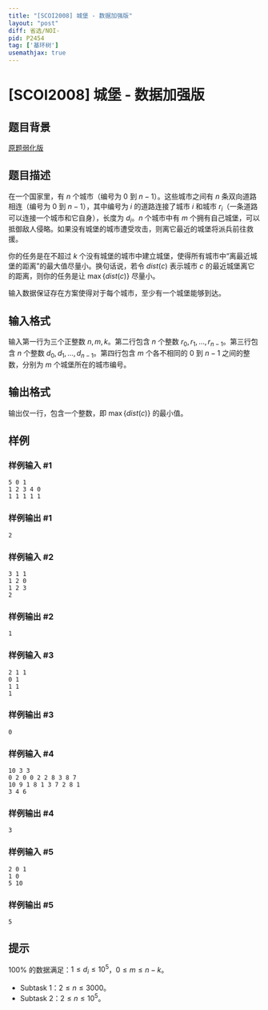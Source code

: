 ```yaml
---
title: "[SCOI2008] 城堡 - 数据加强版"
layout: "post"
diff: 省选/NOI-
pid: P2454
tag: ['基环树']
usemathjax: true
---
```


# [SCOI2008] 城堡 - 数据加强版
## 题目背景

[原题弱化版](https://www.luogu.com.cn/problem/P2538)
## 题目描述

在一个国家里，有 $n$ 个城市（编号为 $0$ 到 $n-1$）。这些城市之间有 $n$ 条双向道路相连（编号为 $0$ 到 $n-1$），其中编号为 $i$ 的道路连接了城市 $i$ 和城市 $r_i$（一条道路可以连接一个城市和它自身），长度为 $d_i$。$n$ 个城市中有 $m$ 个拥有自己城堡，可以抵御敌人侵略。如果没有城堡的城市遭受攻击，则离它最近的城堡将派兵前往救援。

你的任务是在不超过 $k$ 个没有城堡的城市中建立城堡，使得所有城市中“离最近城堡的距离”的最大值尽量小。换句话说，若令 $dist(c)$ 表示城市 $c$ 的最近城堡离它的距离，则你的任务是让 $\max\{dist(c)\}$ 尽量小。

输入数据保证存在方案使得对于每个城市，至少有一个城堡能够到达。
## 输入格式

输入第一行为三个正整数 $n, m, k$。第二行包含 $n$ 个整数 $r_0,r_1,\ldots,r_{n-1}$。第三行包含 $n$ 个整数 $d_0,d_1,\ldots,d_{n-1}$。第四行包含 $m$ 个各不相同的 $0$ 到 $n-1$ 之间的整数，分别为 $m$ 个城堡所在的城市编号。
## 输出格式

输出仅一行，包含一个整数，即 $\max\{dist(c)\}$ 的最小值。
## 样例

### 样例输入 #1
```
5 0 1
1 2 3 4 0
1 1 1 1 1
```
### 样例输出 #1
```
2
```
### 样例输入 #2
```
3 1 1
1 2 0
1 2 3
2
```
### 样例输出 #2
```
1
```
### 样例输入 #3
```
2 1 1  
0 1  
1 1  
1
```
### 样例输出 #3
```
0
```
### 样例输入 #4
```
10 3 3
0 2 0 0 2 2 8 3 8 7
10 9 1 8 1 3 7 2 8 1
3 4 6
```
### 样例输出 #4
```
3
```
### 样例输入 #5
```
2 0 1
1 0
5 10
```
### 样例输出 #5
```
5
```
## 提示

$100\%$ 的数据满足：$1\leq d_i\leq 10^5$，$0\leq m\leq n-k$。

- Subtask 1：$2 \leq n \leq 3000$。
- Subtask 2：$2 \leq n \leq 10^5$。
